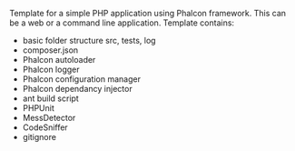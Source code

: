 Template for a simple PHP application using Phalcon framework. This can be a web or a command line application.
Template contains:

* basic folder structure src, tests, log
* composer.json
* Phalcon autoloader
* Phalcon logger 
* Phalcon configuration manager
* Phalcon dependancy injector
* ant build script
* PHPUnit
* MessDetector
* CodeSniffer
* gitignore